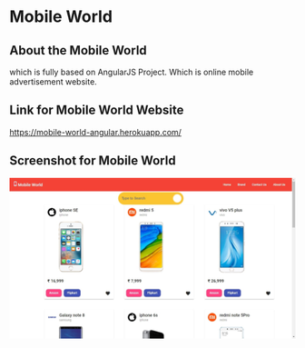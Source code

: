 # Mobile World

## About the Mobile World
which is fully based on AngularJS Project. Which is online mobile advertisement website. 

## Link for Mobile World Website 
https://mobile-world-angular.herokuapp.com/

## Screenshot for Mobile World
![mobileworld](doc/mobileworld.jpg)
